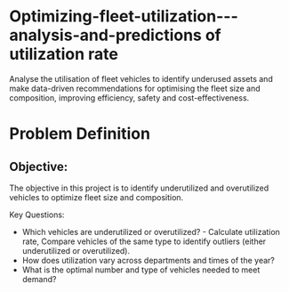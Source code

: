 # Optimizing-fleet-utilization---analysis-and-predictions of utilization rate
Analyse the utilisation of fleet vehicles to identify underused assets and make data-driven recommendations for optimising the fleet size and composition, improving efficiency, safety and cost-effectiveness. 
# Problem Definition
  ## Objective: 
  The objective in this project is to identify underutilized and overutilized vehicles to optimize fleet size and composition.

  Key Questions:

- Which vehicles are underutilized or overutilized? - Calculate utilization rate, Compare vehicles of the same type to identify outliers (either underutilized or overutilized).
- How does utilization vary across departments and times of the year?
- What is the optimal number and type of vehicles needed to meet demand?
